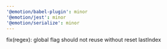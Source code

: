 ```yaml
---
'@emotion/babel-plugin': minor
'@emotion/jest': minor
'@emotion/serialize': minor
---
```


fix(regex): global flag should not reuse without reset lastIndex
